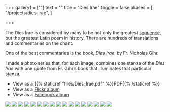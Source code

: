 +++
gallery1 = [""]
text = ""
title = "Dies Irae"
toggle = false
aliases = [
    "/projects/dies-irae",
]

+++

The Dies Irae is considered by many to be not only the greatest [sequence](https://www.fisheaters.com/diesirae.html), but the greatest Latin poem in history. There are hundreds of translations and commentaries on the chant.

One of the best commentaries is the book, _Dies Irae_, by Fr. Nicholas Gihr.

I made a photo series that, for each image, combines one stanza of the _Dies Irae_ with one quote from Fr. Gihr’s book that illuminates that particular stanza.

* View as a {{% staticref "files/Dies_Irae.pdf" %}}PDF{{% /staticref %}}
* View as a [Flickr album](https://www.flickr.com/photos/186519630@N06/albums/72157712714245241)
* View as a [Facebook album](https://www.facebook.com/pg/SharonKabel2/photos/?tab=album&album_id=2291020497875773)

![](/uploads/dies-irae/1.png)
![](/uploads/dies-irae/2.png)
![](/uploads/dies-irae/3.png)
![](/uploads/dies-irae/4.png)
![](/uploads/dies-irae/5.png)
![](/uploads/dies-irae/6.png)
![](/uploads/dies-irae/7.png)
![](/uploads/dies-irae/8.png)
![](/uploads/dies-irae/9.png)
![](/uploads/dies-irae/10.png)
![](/uploads/dies-irae/11.png)
![](/uploads/dies-irae/12.png)
![](/uploads/dies-irae/13.png)
![](/uploads/dies-irae/14.png)
![](/uploads/dies-irae/15.png)
![](/uploads/dies-irae/16.png)
![](/uploads/dies-irae/17.png)
